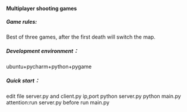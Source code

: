 #### Multiplayer shooting games
##### Game rules: 
Best of three games, after the first death will switch the map.
##### Development environment：
ubuntu+pycharm+python+pygame
##### Quick start：
edit file server.py and client.py ip,port
python server.py
python main.py
attention:run server.py before run main.py
